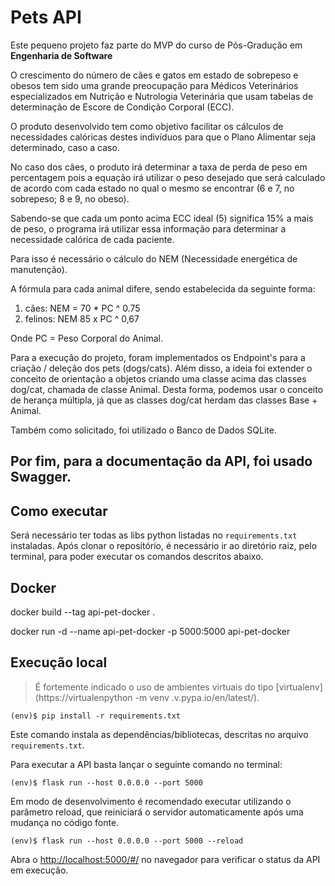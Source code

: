 # Pets API

Este pequeno projeto faz parte do MVP do curso de Pós-Gradução em **Engenharia de Software** 

O crescimento do número de cães e gatos em estado de sobrepeso e obesos tem sido uma grande preocupação para Médicos Veterinários especializados em Nutrição e Nutrologia Veterinária que usam tabelas de determinação de Escore de Condição Corporal (ECC).

O produto desenvolvido tem como objetivo facilitar os cálculos de necessidades calóricas destes indivíduos para que o Plano Alimentar seja determinado, caso a caso.

No caso dos cães, o produto irá determinar a taxa de perda de peso em percentagem pois a equação irá utilizar o peso desejado que será calculado de acordo com cada estado no qual o mesmo se encontrar (6 e 7, no sobrepeso; 8 e 9, no obeso). 

Sabendo-se que cada um ponto acima ECC ideal (5) significa 15% a mais de peso, o programa irá utilizar essa informação para determinar a necessidade calórica de cada paciente. 

Para isso é necessário o cálculo do NEM (Necessidade energética de manutenção).

A fórmula para cada animal difere, sendo estabelecida da seguinte forma:

1) cães: NEM = 70 * PC ^ 0.75
2) felinos: NEM 85 x PC ^  0,67
 
Onde PC = Peso Corporal do Animal.

Para a execução do projeto, foram implementados os Endpoint's para a criação / deleção dos pets (dogs/cats). 
Além disso, a ideia foi extender o conceito de orientação a objetos criando uma classe acima das classes dog/cat, chamada de classe Animal.
Desta forma, podemos usar o conceito de herança múltipla, já que as classes dog/cat herdam das classes Base + Animal.

Também como solicitado, foi utilizado o Banco de Dados SQLite.

Por fim, para a documentação da API, foi usado Swagger.
---
## Como executar 

Será necessário ter todas as libs python listadas no `requirements.txt` instaladas.
Após clonar o repositório, é necessário ir ao diretório raiz, pelo terminal, para poder executar os comandos descritos abaixo.

## Docker

docker build --tag api-pet-docker . 

docker run -d --name api-pet-docker -p 5000:5000 api-pet-docker

## Execução local

> É fortemente indicado o uso de ambientes virtuais do tipo [virtualenv](https://virtualenpython -m venv .v.pypa.io/en/latest/).

```
(env)$ pip install -r requirements.txt
```

Este comando instala as dependências/bibliotecas, descritas no arquivo `requirements.txt`.

Para executar a API basta lançar o seguinte comando no terminal:

```
(env)$ flask run --host 0.0.0.0 --port 5000
```

Em modo de desenvolvimento é recomendado executar utilizando o parâmetro reload, que reiniciará o servidor
automaticamente após uma mudança no código fonte. 

```
(env)$ flask run --host 0.0.0.0 --port 5000 --reload
```

Abra o [http://localhost:5000/#/](http://localhost:5000/#/) no navegador para verificar o status da API em execução.

